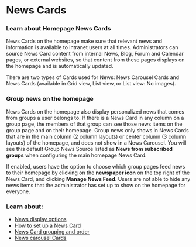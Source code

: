 # News Cards



### Learn about Homepage News Cards

News Cards on the homepage make sure that relevant news and information is available to intranet users at all times. Administrators can source News Card content from internal News, Blog, Forum and Calendar pages, or external websites, so that content from these pages displays on the homepage and is automatically updated.  
  
There are two types of Cards used for News: News Carousel Cards and News Cards \(available in Grid view, List view, or List view: No images\).

### Group news on the homepage

News Cards on the homepage also display personalized news that comes from groups a user belongs to. If there is a News Card in any column on a group page, the members of that group can see those news items on the group page and on their homepage. Group news only shows in News Cards that are in the main column \(2 column layouts\) or center column \(3 column layouts\) of the homepage, and does not show in a News Carousel. You will see this default Group News Source listed as **News from subscribed groups** when configuring the main homepage News Card.  
  
If enabled, users have the option to choose which group pages feed news to their homepage by clicking on the **newspaper icon** on the top right of the News Card, and clicking **Manage News Feed**. Users are not able to hide any news items that the administrator has set up to show on the homepage for everyone.

### Learn about:

* [News display options](news-display-options.md)
* [How to set up a News Card](set-up-a-news-card.md)
* [News Card grouping and order](homepage-news-grouping-and-order.md)
* [News carousel Cards](../news-carousel-card.md)

